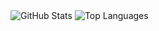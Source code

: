 <picture>
  <source
    srcset="https://github-readme-stats.vercel.app/api?username=AkkarinJB&show_icons=true&theme=dark"
    media="(prefers-color-scheme: dark)"
  />
  <source
    srcset="https://github-readme-stats.vercel.app/api?username=AkkarinJB&show_icons=true"
    media="(prefers-color-scheme: light), (prefers-color-scheme: no-preference)"
  />
  <img src="https://github-readme-stats.vercel.app/api?username=AkkarinJB&show_icons=true" alt="GitHub Stats" />
</picture>

<picture>
  <source
    srcset="https://github-readme-stats.vercel.app/api/top-langs/?username=AkkarinJB&theme=dark&show_icons=true&hide_border=true&layout=compact"
    media="(prefers-color-scheme: dark)"
  />
  <source
    srcset="https://github-readme-stats.vercel.app/api/top-langs/?username=AkkarinJB&show_icons=true&hide_border=true&layout=compact"
    media="(prefers-color-scheme: light), (prefers-color-scheme: no-preference)"
  />
  <img src="https://github-readme-stats.vercel.app/api/top-langs/?username=AkkarinJB&show_icons=true&hide_border=true&layout=compact" alt="Top Languages" />
</picture>
